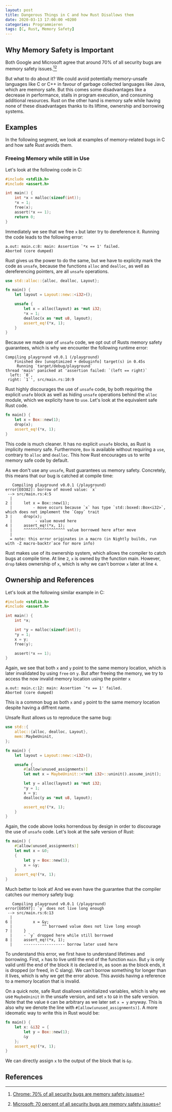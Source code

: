 ```yaml
---
layout: post
title: Dangerous Things in C and how Rust Disallows them
date: 2020-03-13 17:00:00 +0200
categories: Programmieren
tags: [C, Rust, Memory Safety]
---
```


## Why Memory Safety is Important

Both Google and Microsoft agree that around 70% of all security bugs are memory safety issues.[^1][^2]

But what to do about it? We could avoid potentially memory-unsafe languages like C or C++ in favour of garbage collected languages like Java, which are memory safe. But this comes some disadvantages like a decrease in performance, stalls in program execution, and consuming additional resources. Rust on the other hand is memory safe while having none of these disadvantages thanks to its liftime, ownership and borrowing systems.

## Examples

In the following segment, we look at examples of memory-related bugs in C and how safe Rust avoids them.

### Freeing Memory while still in Use

Let's look at the following code in C:

```c
#include <stdlib.h>
#include <assert.h>

int main() {
    int *x = malloc(sizeof(int));
    *x = 1;
    free(x);
    assert(*x == 1);
    return 0;
}
```

Immediately we see that we free `x` but later try to dereference it. Running the code leads to the following error:

```text
a.out: main.c:8: main: Assertion `*x == 1' failed.
Aborted (core dumped)
```

Rust gives us the power to do the same, but we have to explicity mark the code as `unsafe`, because the functions `alloc` and `dealloc`, as well as dereferencing pointers, are all `unsafe` operations.

```rust
use std::alloc::{alloc, dealloc, Layout};

fn main() {
    let layout = Layout::new::<i32>();

    unsafe {
        let x = alloc(layout) as *mut i32;
        *x = 1;
        dealloc(x as *mut u8, layout);
        assert_eq!(*x, 1);
    }
}
```

Because we made use of `unsafe` code, we opt out of Rusts memory safety guarantees, which is why we encounter the following runtime error:

```text
Compiling playground v0.0.1 (/playground)
    Finished dev [unoptimized + debuginfo] target(s) in 0.45s
     Running `target/debug/playground`
thread 'main' panicked at 'assertion failed: `(left == right)`
  left: `0`,
 right: `1`', src/main.rs:10:9
```

Rust highly discourages the use of `unsafe` code, by both requiring the explicit `unafe` block as well as hiding `unsafe` operations behind the `alloc` module, which we explicity have to `use`. Let's look at the equivalent safe Rust code.

```rust
fn main() {
    let x = Box::new(1);
    drop(x);
    assert_eq!(*x, 1);
}
```

This code is much cleaner. It has no explicit `unsafe` blocks, as Rust is implicity memory safe. Furthermore, `Box` is available without requiring a `use`, contrary to `alloc` and `dealloc`. This how Rust encourages us to write memory safe code by default.

As we don't use any `unsafe`, Rust guarantees us memory safety. Concretely, this means that our bug is catched at compile time:

```text
   Compiling playground v0.0.1 (/playground)
error[E0382]: borrow of moved value: `x`
 --> src/main.rs:4:5
  |
2 |     let x = Box::new(1);
  |         - move occurs because `x` has type `std::boxed::Box<i32>`, which does not implement the `Copy` trait
3 |     drop(x);
  |          - value moved here
4 |     assert_eq!(*x, 1);
  |     ^^^^^^^^^^^^^^^^^^ value borrowed here after move
  |
  = note: this error originates in a macro (in Nightly builds, run with -Z macro-backtr`ace for more info)
```

Rust makes use of its ownership system, which allows the compiler to catch bugs at compile time. At line `2`, `x` is owned by the function main. However, `drop` takes ownership of `x`, which is why we can't borrow `x` later at line `4`.

## Ownership and References

Let's look at the following similar example in C:

```c
#include <stdlib.h>
#include <assert.h>

int main() {
    int *x;

    int *y = malloc(sizeof(int));
    *y = 1;
    x = y;
    free(y);

    assert(*x == 1);
}
```

Again, we see that both `x` and `y` point to the same memory location, which is later invalidated by using `free` on `y`. But after freeing the memory, we try to access the now invalid memory location using the pointer `x`

```text
a.out: main.c:12: main: Assertion `*x == 1' failed.
Aborted (core dumped)
```

This is a common bug as both `x` and `y` point to the same memory location despite having a diffrent name.

Unsafe Rust allows us to reproduce the same bug:

```rust
use std::{
    alloc::{alloc, dealloc, Layout},
    mem::MaybeUninit,
};

fn main() {
    let layout = Layout::new::<i32>();

    unsafe {
        #[allow(unused_assignments)]
        let mut x = MaybeUninit::<*mut i32>::uninit().assume_init();

        let y = alloc(layout) as *mut i32;
        *y = 1;
        x = y;
        dealloc(y as *mut u8, layout);

        assert_eq!(*x, 1);
    }
}
```

Again, the code above looks horrendous by design in order to discourage the use of `unsafe` code. Let's look at the safe version of Rust:

```rust
fn main() {
    #[allow(unused_assignments)]
    let mut x = &0;
    {
        let y = Box::new(1);
        x = &y;
    }
    assert_eq!(*x, 1);
}
```

Much better to look at! And we even have the guarantee that the compiler catches our memory safety bug:

```text
   Compiling playground v0.0.1 (/playground)
error[E0597]: `y` does not live long enough
 --> src/main.rs:6:13
  |
6 |         x = &y;
  |             ^^ borrowed value does not live long enough
7 |     }
  |     - `y` dropped here while still borrowed
8 |     assert_eq!(*x, 1);
  |     ------------------ borrow later used here
```

To understand this error, we first have to understand lifetimes and borrowing. First, `x` has to live until the end of the function `main`. But `y` is only valid until the end of the block it is declared in, as soon as the block ends, it is dropped (or freed, in C slang). We can't borrow something for longer than it lives, which is why we get the error above. This avoids having a reference to a memory location that is invalid.

On a quick note, safe Rust disallows uninitialized variables, which is why we use `MaybeUninit` in the unsafe version, and set `x` to `&0` in the safe version. Note that the value `0` can be arbitrary as we later set `x = y` anyway. This is also why we denote the line with `#[allow(unused_assignments)]`. A more ideomatic way to write this in Rust would be:

```rust
fn main() {
    let x: &i32 = {
        let y = Box::new(1);
        &y
    };
    assert_eq!(*x, 1);
}
```

We can directly assign `x` to the output of the block that is `&y`.

## References

[^1]: [Chrome: 70% of all security bugs are memory safety issues](https://www.zdnet.com/article/chrome-70-of-all-security-bugs-are-memory-safety-issues/)

[^2]: [Microsoft: 70 percent of all security bugs are memory safety issues](https://www.zdnet.com/article/microsoft-70-percent-of-all-security-bugs-are-memory-safety-issues/)